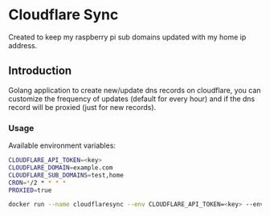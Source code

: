 # Cloudflare Sync

Created to keep my raspberry pi sub domains updated with my home ip address.

## Introduction

Golang application to create new/update dns records on cloudflare, you can customize the frequency of updates (default for every hour) and if the dns record will be proxied (just for new records).

### Usage

Available environment variables:

```sh
CLOUDFLARE_API_TOKEN=<key>
CLOUDFLARE_DOMAIN=example.com
CLOUDFLARE_SUB_DOMAINS=test,home
CRON=*/2 * * * *
PROXIED=true
```

```sh
docker run --name cloudflaresync --env CLOUDFLARE_API_TOKEN=<key> --env CLOUDFLARE_SUB_DOMAINS=<app,home> --env CLOUDFLARE_DOMAIN=<example.com> --restart unless-stopped niradler/cloudflaresync:armv7
```
